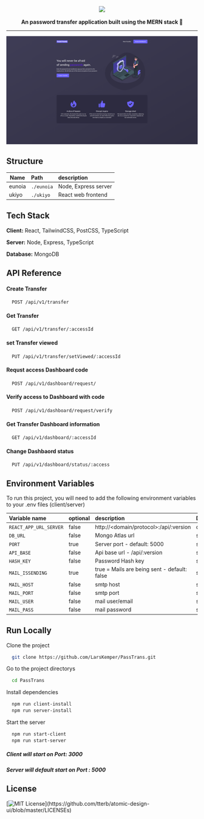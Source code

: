 <a href="https://dogehouse.tv"><p align="center">
<img height=100 src="https://raw.githubusercontent.com/LarsKemper/PassTrans/ukiyo/src/assets/logo/logo.svg"/>

</p></a>
<p align="center">
  <strong>An password transfer application built using the MERN stack 🚀</strong>
</p>

---

![App Screenshot](/.assets/screen1.png?raw=true)

## Structure

| Name   | Path       | description          |
| ------ | :--------- | :------------------- |
| eunoia | `./eunoia` | Node, Express server |
| ukiyo  | `./ukiyo`  | React web frontend   |

## Tech Stack

**Client:** React, TailwindCSS, PostCSS, TypeScript

**Server:** Node, Express, TypeScript

**Database:** MongoDB

## API Reference

#### Create Transfer

```http
  POST /api/v1/transfer
```

#### Get Transfer

```http
  GET /api/v1/transfer/:accessId
```

#### set Transfer viewed

```http
  PUT /api/v1/transfer/setViewed/:accessId
```

#### Requst access Dashboard code

```http
  POST /api/v1/dashboard/request/
```

#### Verify access to Dashboard with code

```http
  POST /api/v1/dashboard/request/verify
```

#### Get Transfer Dashboard information

```http
  GET /api/v1/dashboard/:accessId
```

#### Change Dashbaord status

```http
  PUT /api/v1/dashboard/status/:access
```

## Environment Variables

To run this project, you will need to add the following environment variables to your .env files (client/server)

| Variable name          | optional | description                                  | Directory |
| :--------------------- | :------- | :------------------------------------------- | :-------- |
| `REACT_APP_URL_SERVER` | false    | http://<domain/protocol>:<port>/api/:version | client    |
| `DB_URL`               | false    | Mongo Atlas url                              | server    |
| `PORT`                 | true     | Server port - default: 5000                  | server    |
| `API_BASE`             | false    | Api base url - /api/:version                 | server    |
| `HASH_KEY`             | false    | Password Hash key                            | server    |
| `MAIL_ISSENDING`       | true     | true = Mails are being sent - default: false | server    |
| `MAIL_HOST`            | false    | smtp host                                    | server    |
| `MAIL_PORT`            | false    | smtp port                                    | server    |
| `MAIL_USER`            | false    | mail user/email                              | server    |
| `MAIL_PASS`            | false    | mail password                                | server    |

## Run Locally

Clone the project

```bash
  git clone https://github.com/LarsKemper/PassTrans.git
```

Go to the project directorys

```bash
  cd PassTrans
```

Install dependencies

```bash
  npm run client-install
  npm run server-install
```

Start the server

```bash
  npm run start-client
  npm run start-server
```

##### Client will start on Port: 3000

##### Server will default start on Port : 5000

## License

[![MIT License](https://img.shields.io/apm/l/atomic-design-ui.svg?)](https://github.com/tterb/atomic-design-ui/blob/master/LICENSEs)
